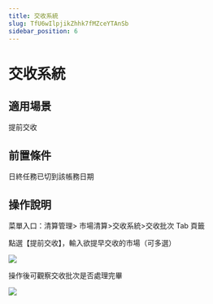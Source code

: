 ```yaml
---
title: 交收系統
slug: TfU6wIlpjikZhhk7fMZceYTAnSb
sidebar_position: 6
---
```



# 交收系統

## 適用場景

提前交收

## 前置條件

日終任務已切到該帳務日期

## 操作說明

菜單入口：清算管理&gt; 市場清算&gt;交收系統&gt;交收批次 Tab 頁籤

點選【提前交收】，輸入欲提早交收的市場（可多選）

<img src="/assets/WVbIb1q3xoKMJSxgzbhcRXPMnFg.png" src-width="3364" src-height="1450" align="center"/>

操作後可觀察交收批次是否處理完畢

<img src="/assets/NDZrbL5Snoi9d7xiNljcC5TZnOb.png" src-width="2516" src-height="740" align="center"/>

